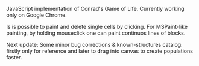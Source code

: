JavaScript implementation of Conrad's Game of Life.
Currently working only on Google Chrome.

Is is possible to paint and delete single cells by clicking. For MSPaint-like painting, by holding mouseclick one can paint continuos lines of blocks.

Next update: Some minor bug corrections & known-structures catalog: firstly only for reference and later to drag into canvas to create populations faster.

